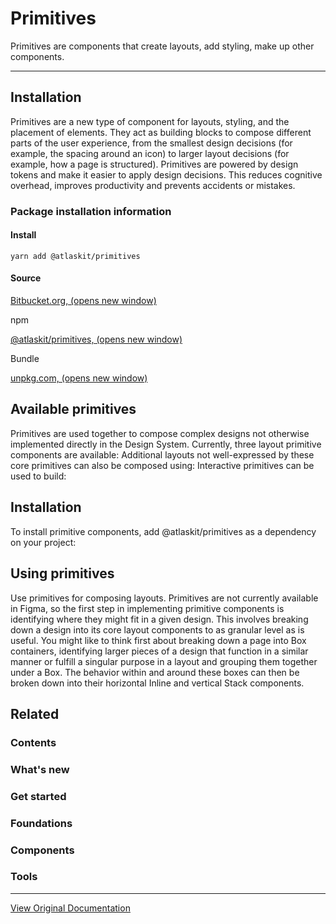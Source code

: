 # Primitives

Primitives are components that create layouts, add styling, make up other components.

---

## Installation

Primitives are a new type of component for layouts, styling, and the placement of elements. They act as building blocks to compose different parts of the user experience, from the smallest design decisions (for example, the spacing around an icon) to larger layout decisions (for example, how a page is structured). Primitives are powered by design tokens and make it easier to apply design decisions. This reduces cognitive overhead, improves productivity and prevents accidents or mistakes.

### Package installation information

#### Install

`yarn add @atlaskit/primitives`

#### Source

[Bitbucket.org﻿, (opens new window)](https://bitbucket.org/atlassian/atlassian-frontend-mirror/src/master/design-system/primitives)

npm

[@atlaskit/primitives﻿, (opens new window)](https://www.npmjs.com/package/@atlaskit/primitives)

Bundle

[unpkg.com﻿, (opens new window)](https://unpkg.com/@atlaskit/primitives/dist/)

## Available primitives

Primitives are used together to compose complex designs not otherwise implemented directly in the Design System. Currently, three layout primitive components are available: Additional layouts not well-expressed by these core primitives can also be composed using: Interactive primitives can be used to build:

## Installation

To install primitive components, add @atlaskit/primitives as a dependency on your project:

## Using primitives

Use primitives for composing layouts. Primitives are not currently available in Figma, so the first step in implementing primitive components is identifying where they might fit in a given design. This involves breaking down a design into its core layout components to as granular level as is useful. You might like to think first about breaking down a page into Box containers, identifying larger pieces of a design that function in a similar manner or fulfill a singular purpose in a layout and grouping them together under a Box. The behavior within and around these boxes can then be broken down into their horizontal Inline and vertical Stack components.

## Related

### Contents

### What's new

### Get started

### Foundations

### Components

### Tools

---

[View Original Documentation](https://atlassian.design/components/primitives/overview/examples)
